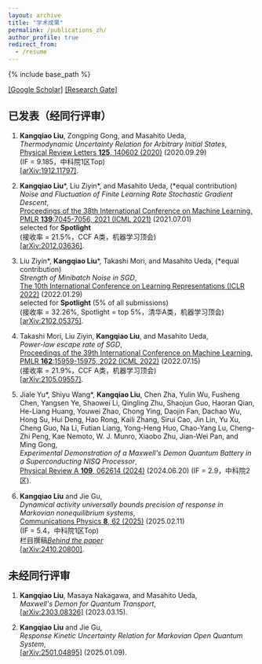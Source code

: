 ```yaml
---
layout: archive
title: "学术成果"
permalink: /publications_zh/
author_profile: true
redirect_from:
  - /resume
---
```


{% include base_path %}

[[Google Scholar]](https://scholar.google.com/citations?user=utIJkHcAAAAJ&hl=en)
[[Research Gate]](https://www.researchgate.net/profile/Kangqiao-Liu)

## **已发表（经同行评审）**
1. **Kangqiao Liu**, Zongping Gong, and Masahito Ueda,<br />
   *Thermodynamic Uncertainty Relation for Arbitrary Initial States*, <br />
   [Physical Review Letters **125**, 140602 (2020)](https://journals.aps.org/prl/abstract/10.1103/PhysRevLett.125.140602) (2020.09.29)<br />
   (IF = 9.185，中科院1区Top)<br />
   [[arXiv:1912.11797]](https://arxiv.org/abs/1912.11797).
   
2. **Kangqiao Liu**\*, Liu Ziyin\*, and Masahito Ueda, (\*equal contribution)<br />
   *Noise and Fluctuation of Finite Learning Rate Stochastic Gradient Descent*,<br />
   [Proceedings of the 38th International Conference on Machine Learning, PMLR **139**:7045-7056, 2021 (ICML 2021)](http://proceedings.mlr.press/v139/liu21ad.html) (2021.07.01)<br />
   selected for **Spotlight** <br />
   (接收率 = 21.5%，CCF A类，机器学习顶会)<br />
   [[arXiv:2012.03636]](https://arxiv.org/abs/2012.03636).

3. Liu Ziyin\*, **Kangqiao Liu**\*, Takashi Mori, and Masahito Ueda, (\*equal contribution)<br />
   *Strength of Minibatch Noise in SGD*,<br />
   [The 10th International Conference on Learning Representations (ICLR 2022)](https://openreview.net/forum?id=uorVGbWV5sw) (2022.01.29)<br />
   selected for **Spotlight** (5% of all submissions)<br />
   (接收率 = 32.26%, Spotlight = top 5%，清华A类，机器学习顶会)<br />
   [[arXiv:2102.05375]](https://arxiv.org/abs/2102.05375).
   
4. Takashi Mori, Liu Ziyin, **Kangqiao Liu**, and Masahito Ueda,<br />
  *Power-law escape rate of SGD*,<br />
  [Proceedings of the 39th International Conference on Machine Learning, PMLR **162**:15959-15975, 2022 (ICML 2022)](https://proceedings.mlr.press/v162/mori22a.html) (2022.07.15)<br />
  (接收率 = 21.9%，CCF A类，机器学习顶会)<br />
  [[arXiv:2105.09557]](https://arxiv.org/abs/2105.09557).

5. Jiale Yu\*, Shiyu Wang\*, **Kangqiao Liu**, Chen Zha, Yulin Wu, Fusheng Chen, Yangsen Ye, Shaowei Li, Qingling Zhu, Shaojun Guo, Haoran Qian, He-Liang Huang, Youwei Zhao, Chong Ying, Daojin Fan, Dachao Wu, Hong Su, Hui Deng, Hao Rong, Kaili Zhang, Sirui Cao, Jin Lin, Yu Xu, Cheng Guo, Na Li, Futian Liang, Yong-Heng Huo, Chao-Yang Lu, Cheng-Zhi Peng, Kae Nemoto, W. J. Munro, Xiaobo Zhu, Jian-Wei Pan, and Ming Gong,<br />
  *Experimental Demonstration of a Maxwell's Demon Quantum Battery in a Superconducting NISQ Processor*,<br />
  [Physical Review A **109**, 062614 (2024)](https://journals.aps.org/pra/abstract/10.1103/PhysRevA.109.062614) (2024.06.20)
  (IF = 2.9，中科院2区).
6. **Kangqiao Liu** and Jie Gu,<br />
  *Dynamical activity universally bounds precision of response in Markovian nonequilibrium systems*,<br />
   [Communications Physics **8**, 62 (2025)](https://www.nature.com/articles/s42005-025-01982-w) (2025.02.11)<br />
   (IF = 5.4，中科院1区Top)<br />
   栏目撰稿[*Behind the paper*](https://go.nature.com/3WYFOSp)<br />
  [[arXiv:2410.20800]](https://arxiv.org/abs/2410.20800).

   
## **未经同行评审**
1. **Kangqiao Liu**, Masaya Nakagawa, and Masahito Ueda,<br />
   *Maxwell's Demon for Quantum Transport*, <br />
   [[arXiv:2303.08326]](https://arxiv.org/abs/2303.08326) (2023.03.15).

2. **Kangqiao Liu** and Jie Gu,<br />
  *Response Kinetic Uncertainty Relation for Markovian Open Quantum System*,<br />
  [[arXiv:2501.04895]](https://arxiv.org/abs/2501.04895) (2025.01.09).




<!-- {% if author.googlescholar %} -->
  
<!-- {% endif %} -->

<!-- {% include base_path %}

{% for post in site.publications reversed %}
  {% include archive-single.html %}
{% endfor %} -->
